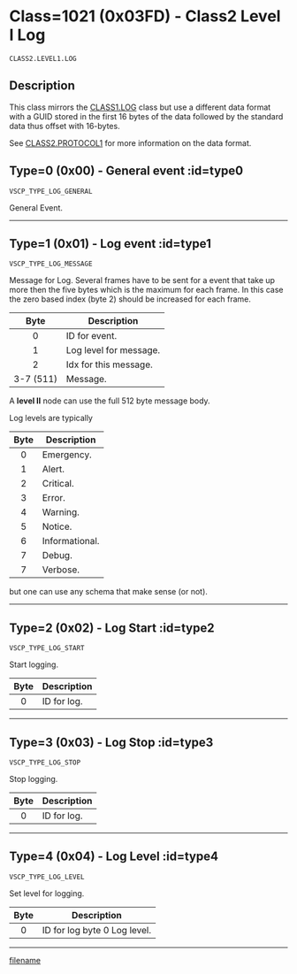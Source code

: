 # Class=1021 (0x03FD) - Class2 Level I Log

    CLASS2.LEVEL1.LOG

## Description

This class mirrors the [CLASS1.LOG](./class1.log.md) class but use a different data format with a GUID stored in the first 16 bytes of the data followed by the standard data thus offset with 16-bytes.

See [CLASS2.PROTOCOL1](./class2.protocol1.md) for more information on the data format.
## Type=0 (0x00) - General event :id=type0

```
VSCP_TYPE_LOG_GENERAL
```
General Event.


----


## Type=1 (0x01) - Log event :id=type1

```
VSCP_TYPE_LOG_MESSAGE
```
Message for Log. Several frames have to be sent for a event that take up more then the five bytes which is the maximum for each frame. In this case the zero based index (byte 2) should be increased for each frame. 

 | Byte | Description            | 
 | :----: | -----------            | 
 | 0    | ID for event.          | 
 | 1    | Log level for message. | 
 | 2    | Idx for this message.  | 
 | 3-7 (511)  | Message.         |

 A **level II** node can use the full 512 byte message body. 

 Log levels are typically

 | Byte | Description     | 
 | :----: | -----------   | 
 | 0    | Emergency.      | 
 | 1    | Alert.          | 
 | 2    | Critical.       | 
 | 3    | Error.          | 
 | 4    | Warning.        | 
 | 5    | Notice.         | 
 | 6    | Informational.  | 
 | 7    | Debug.          | 
 | 7    | Verbose.        | 

 but one can use any schema that make sense (or not).


----


## Type=2 (0x02) - Log Start :id=type2

```
VSCP_TYPE_LOG_START
```
Start logging. 

 | Byte | Description | 
 | :----: | ----------- | 
 | 0    | ID for log. | 


----


## Type=3 (0x03) - Log Stop :id=type3

```
VSCP_TYPE_LOG_STOP
```
Stop logging. 

 | Byte | Description | 
 | :----: | ----------- | 
 | 0    | ID for log. | 


----


## Type=4 (0x04) - Log Level :id=type4

```
VSCP_TYPE_LOG_LEVEL
```
Set level for logging. 

 | Byte | Description                  | 
 | :----: | -----------                  | 
 | 0    | ID for log byte 0 Log level. | 



----


[filename](./bottom_copyright.md ':include')